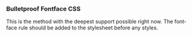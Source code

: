 ### Bulletproof Fontface CSS

This is the method with the deepest support possible right now. The font-face rule should be added to the stylesheet before any styles.
